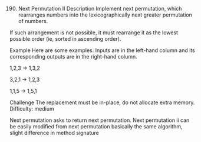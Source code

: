 190. Next Permutation II
Description
Implement next permutation, which rearranges numbers into the lexicographically next greater permutation of numbers.

If such arrangement is not possible, it must rearrange it as the lowest possible order (ie, sorted in ascending order).

Example
Here are some examples. Inputs are in the left-hand column and its corresponding outputs are in the right-hand column.

1,2,3 → 1,3,2

3,2,1 → 1,2,3

1,1,5 → 1,5,1

Challenge
The replacement must be in-place, do not allocate extra memory.
Difficulty: medium

Next permutation asks to return next permutation.
Next permutation ii can be easily modified from next permutation
basically the same algorithm, slight difference in method signature
